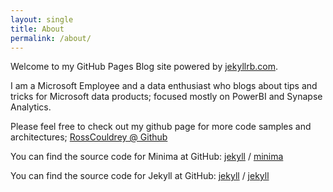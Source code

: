 ```yaml
---
layout: single
title: About
permalink: /about/
---
```


Welcome to my GitHub Pages Blog site powered by [jekyllrb.com](https://jekyllrb.com/).

I am a Microsoft Employee and a data enthusiast who blogs about tips and tricks for Microsoft data products; focused mostly on PowerBI and Synapse Analytics.

Please feel free to check out my github page for more code samples and architectures;
[RossCouldrey @ Github](https://github.com/rosscouldrey)

You can find the source code for Minima at GitHub:
[jekyll][jekyll-organization] /
[minima](https://github.com/jekyll/minima)

You can find the source code for Jekyll at GitHub:
[jekyll][jekyll-organization] /
[jekyll](https://github.com/jekyll/jekyll)


[jekyll-organization]: https://github.com/jekyll
